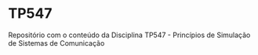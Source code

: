 # TP547
Repositório com o conteúdo da Disciplina TP547 - Princípios de Simulação de Sistemas de Comunicação
